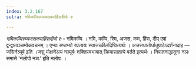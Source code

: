 ```yaml
---
index: 3.2.167
sutra: नमिकम्पिस्म्यजसकमहिंसदीपो रः

---
```

_नमिकम्पिस्म्यजसकमहिंसदीपो रः_ - नमिकम्पि । नमि, कम्पि, स्मि, अजस, कम, हिंस, दीप् एषां द्वन्द्वात्पञ्चम्येकवचनम् । एभ्यः सप्तभ्यो रप्रत्ययः स्यात्तच्छीलदिष्वित्यर्थः । अजसधातोर्धातुपाठेऽदर्शनादाह —  जसिर्नञ्पूर्व इति ।जसु मोक्षणे॑अयं नञ्पूर्वः शक्तिस्वभावात् क्रियासातत्ये वर्तते इत्यर्थः । निपातनाद्धातुना नञः समासे 'नलोपो नञः' इति नलोपः ।